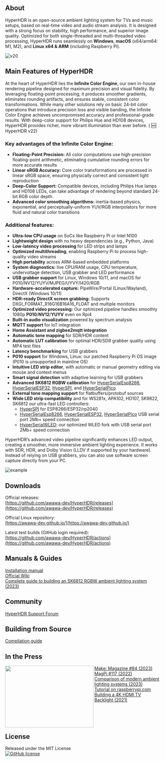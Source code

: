 ## About

HyperHDR is an open-source ambient lighting system for TVs and music setups, based on real-time video and audio stream analysis. It is designed with a strong focus on stability, high performance, and superior image quality. Optimized for both single-threaded and multi-threaded video processing, HyperHDR runs seamlessly on **Windows**, **macOS** (x64/arm64: M1, M2), and **Linux x64 & ARM** (including Raspberry Pi).

![v20](https://github.com/awawa-dev/HyperHDR/assets/69086569/9bc7999d-1515-4a96-ba5e-8a732cf7d8a4)

## Main Features of HyperHDR

At the heart of HyperHDR lies the **Infinite Color Engine**, our own in-house rendering pipeline designed for maximum precision and visual fidelity. By leveraging floating-point processing, it produces smoother gradients, eliminates rounding artifacts, and ensures stable, consistent color transformations. While many other solutions rely on basic 24-bit color operations that introduce precision loss and visible banding, the Infinite Color Engine achieves uncompromised accuracy and professional-grade results. With deep-color support for Philips Hue and HD108 devices, HyperHDR provides richer, more vibrant illumination than ever before. ( :new: HyperHDR v22)  

### Key advantages of the Infinite Color Engine:
* **Floating-Point Precision:** All color computations use high-precision floating-point arithmetic, eliminating cumulative rounding errors for more accurate results
* **Linear sRGB Accuracy:** Core color transformations are processed in linear sRGB space, ensuring physically correct and consistent light reproduction
* **Deep-Color Support:** Compatible devices, including Philips Hue lamps and HD108 LEDs, can take advantage of rendering beyond standard 24-bit RGB color depth.
* **Advanced color smoothing algorithms:** inertia-based physics, exponential, and perceptually-uniform YUV/RGB interpolators for more fluid and natural color transitions

### Additional features:
* **Ultra-low CPU usage** on SoCs like Raspberry Pi or Intel N100  
* **Lightweight design** with no heavy dependencies (e.g., Python, Java)  
* **Low-latency video processing** for LED strips and lamps  
* **Optimized multithreading**, enabling Raspberry Pi to process high-quality video streams  
* **High portability** across ARM-based embedded platforms  
* **System diagnostics:** live CPU/RAM usage, CPU temperature, undervoltage detection, USB grabber and LED performance  
* **USB grabber support** for Linux, Windows 10/11, and macOS for P010/NV12/YUYV/MJPEG/UYVY/I420/RGB   
* **Hardware-accelerated capture:** PipeWire/Portal (Linux/Wayland), DirectX (Windows 10/11)  
* **HDR-ready DirectX screen grabbing:** Supports DXGI_FORMAT_R16G16B16A16_FLOAT and multiple monitors 
* **Optimized video processing:** Our optimized pipeline handles smoothly 1080p **P010**/**NV12**/**YUYV** even on Rpi4
* **Built-in audio visualization** powered by spectrum analysis  
* **MQTT support** for IoT integration  
* **Home Assistant and zigbee2mqtt integration**  
* **Automatic tone mapping** for SDR/HDR content  
* **Automatic LUT calibration** for optimal HDR/SDR grabber quality using MP4 test files  
* **Latency benchmarking** for USB grabbers  
* **P010 support** for Windows, Linux: our patched Raspberry Pi OS image (P010 is unsupported in mainline OS)
* **Intuitive LED strip editor**, with automatic or manual geometry editing via mouse and context menus  
* **Smart signal detection** with adaptive learning for USB grabbers  
* **Advanced SK6812 RGBW calibration** for [HyperSerialEsp8266](https://github.com/awawa-dev/HyperSerialEsp8266), [HyperSerialESP32](https://github.com/awawa-dev/HyperSerialESP32), [HyperSPI](https://github.com/awawa-dev/HyperSPI), and [HyperSerialPico](https://github.com/awawa-dev/HyperSerialPico)  
* **External tone mapping support** for flatbuffers/protobuf sources  
* **Wide LED strip compatibility** and for WS281x, APA102, HD107, SK9822, SK6812 our ultra-fast LED controllers:  
  * [HyperSPI](https://github.com/awawa-dev/HyperSPI) for ESP8266/ESP32/rp2040  
  * [HyperSerialEsp8266](https://github.com/awawa-dev/HyperSerialEsp8266), [HyperSerialESP32](https://github.com/awawa-dev/HyperSerialESP32), [HyperSerialPico](https://github.com/awawa-dev/HyperSerialPico) USB serial port 2Mb+ speed connection    
  * [HyperSerialWLED](https://github.com/awawa-dev/HyperSerialWLED): our optimized WLED fork with USB serial port 2Mb+ speed connection

HyperHDR’s advanced video pipeline significantly enhances LED output, creating a smoother, more immersive ambient lighting experience. It works with SDR, HDR, and Dolby Vision (LLDV if supported by your hardware). Instead of relying on USB grabbers, you can also use software screen capture directly from your PC.  

![example](https://github.com/awawa-dev/HyperHDR/assets/69086569/4077c05d-4c02-47eb-8d64-a334064403b3)

## Downloads

Official releases:  
[https://github.com/awawa-dev/HyperHDR/releases](https://github.com/awawa-dev/HyperHDR/releases)

Official Linux repository:  
[https://awawa-dev.github.io/](https://awawa-dev.github.io/)

Latest test builds (GitHub login required):  
[https://github.com/awawa-dev/HyperHDR/actions](https://github.com/awawa-dev/HyperHDR/actions)

## Manuals & Guides

[Installation manual](https://github.com/awawa-dev/HyperHDR/wiki/Installation)  
[Official Wiki](https://github.com/awawa-dev/HyperHDR/wiki)  
[Complete guide to building an SK6812 RGBW ambient lighting system (2023)](https://www.hyperhdr.eu/2023/02/ultimate-guide-on-how-to-build-led.html)

## Community

[HyperHDR Support Forum](https://github.com/awawa-dev/HyperHDR/discussions)

## Building from Source

[Compilation guide](https://github.com/awawa-dev/HyperHDR/wiki/Compiling-HyperHDR)

## In the Press

<img align="left" width="286" height="200" src="https://i.postimg.cc/zvr9rWR4/magazine.jpg"/>
<a href="https://makezine.com/projects/bright-lights-big-tv-diy-ambient-lights/">Make: Magazine #84 (2023)</a><br>
<a href="https://magpi.raspberrypi.com/issues/117">MagPi #117 (2022)</a><br>
<a href="https://web.archive.org/web/20230824230034/https://www.smartprix.com/bytes/what-is-bias-lighting-philips-hue-ambient-light-vs-govee-dreamview-tv-backlight-vs-diy-ambient-light-with-hyperhdr/">Comparison of modern ambient lighting systems (2023)</a><br>
<a href="https://www.raspberrypi.com/tutorials/raspberry-pi-tv-ambient-lighting">Tutorial on raspberrypi.com</a><br>
<a href="https://www.youtube.com/watch?v=4jkwFsMkKwU">Building a 4K HDMI TV Backlight (2021)</a><br><br><br><br><br>

## License

Released under the MIT License  
[![GitHub license](https://img.shields.io/badge/License-MIT-yellow.svg)](https://raw.githubusercontent.com/awawa-dev/HyperHDR/master/LICENSE)

